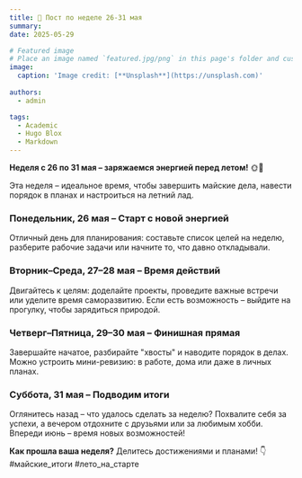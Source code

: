```yaml
---
title: 🎉 Пост по неделе 26-31 мая
summary: 
date: 2025-05-29

# Featured image
# Place an image named `featured.jpg/png` in this page's folder and customize its options here.
image:
  caption: 'Image credit: [**Unsplash**](https://unsplash.com)'
  
authors:
  - admin

tags:
  - Academic
  - Hugo Blox
  - Markdown
---
```


**Неделя с 26 по 31 мая – заряжаемся энергией перед летом!** 🌞📅  
 
Эта неделя – идеальное время, чтобы завершить майские дела, навести порядок в планах и настроиться на летний лад.  
 
### **Понедельник, 26 мая** – Старт с новой энергией  
Отличный день для планирования: составьте список целей на неделю, разберите рабочие задачи или начните то, что давно откладывали.  
 
### **Вторник–Среда, 27–28 мая** – Время действий  
Двигайтесь к целям: доделайте проекты, проведите важные встречи или уделите время саморазвитию. Если есть возможность – выйдите на прогулку, чтобы зарядиться природой.  
 
### **Четверг–Пятница, 29–30 мая** – Финишная прямая  
Завершайте начатое, разбирайте "хвосты" и наводите порядок в делах. Можно устроить мини-ревизию: в работе, дома или даже в личных планах.  
 
### **Суббота, 31 мая** – Подводим итоги  
Оглянитесь назад – что удалось сделать за неделю? Похвалите себя за успехи, а вечером отдохните с друзьями или за любимым хобби. Впереди июнь – время новых возможностей!  
 
**Как прошла ваша неделя?** Делитесь достижениями и планами! 👇 #майские_итоги #лето_на_старте
